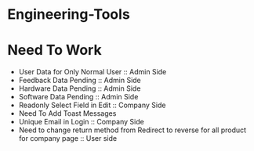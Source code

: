 # Engineering-Tools


# Need To Work

- User Data for Only Normal User :: Admin Side
- Feedback Data Pending :: Admin Side
- Hardware Data Pending :: Admin Side
- Software Data Pending :: Admin Side
- Readonly Select Field in Edit :: Company Side
- Need To Add Toast Messages
- Unique Email in Login :: Company Side
- Need to change return method from Redirect to reverse for all product for company page :: User side